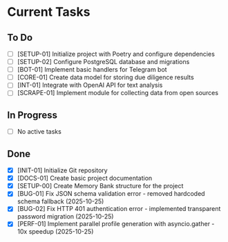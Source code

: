 # Current Tasks

## To Do
- [ ] [SETUP-01] Initialize project with Poetry and configure dependencies
- [ ] [SETUP-02] Configure PostgreSQL database and migrations
- [ ] [BOT-01] Implement basic handlers for Telegram bot
- [ ] [CORE-01] Create data model for storing due diligence results
- [ ] [INT-01] Integrate with OpenAI API for text analysis
- [ ] [SCRAPE-01] Implement module for collecting data from open sources

## In Progress
- [ ] No active tasks

## Done
- [x] [INIT-01] Initialize Git repository
- [x] [DOCS-01] Create basic project documentation
- [x] [SETUP-00] Create Memory Bank structure for the project
- [x] [BUG-01] Fix JSON schema validation error - removed hardcoded schema fallback (2025-10-25)
- [x] [BUG-02] Fix HTTP 401 authentication error - implemented transparent password migration (2025-10-25)
- [x] [PERF-01] Implement parallel profile generation with asyncio.gather - 10x speedup (2025-10-25)
